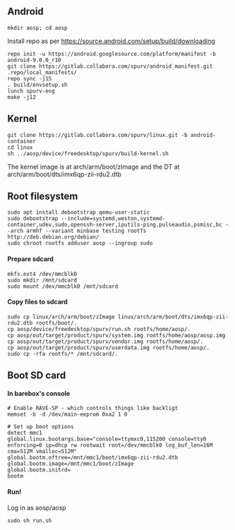## Android

    mkdir aosp; cd aosp

Install repo as per https://source.android.com/setup/build/downloading

    repo init -u https://android.googlesource.com/platform/manifest -b android-9.0.0_r10
    git clone https://gitlab.collabora.com/spurv/android_manifest.git .repo/local_manifests/
    repo sync -j15
    . build/envsetup.sh
    lunch spurv-eng
    make -j12

## Kernel

    git clone https://gitlab.collabora.com/spurv/linux.git -b android-container
    cd linux
    sh ../aosp/device/freedesktop/spurv/build-kernel.sh

The kernel image is at arch/arm/boot/zImage and the DT at arch/arm/boot/dts/imx6qp-zii-rdu2.dtb

## Root filesystem

    sudo apt install debootstrap qemu-user-static
    sudo debootstrap --include=systemd,weston,systemd-container,udev,sudo,openssh-server,iputils-ping,pulseaudio,psmisc,bc --arch armhf --variant minbase testing rootfs http://deb.debian.org/debian/
    sudo chroot rootfs adduser aosp --ingroup sudo
    
#### Prepare sdcard

    mkfs.ext4 /dev/mmcblk0
    sudo mkdir /mnt/sdcard
    sudo mount /dev/mmcblk0 /mnt/sdcard

#### Copy files to sdcard

    sudo cp linux/arch/arm/boot/zImage linux/arch/arm/boot/dts/imx6qp-zii-rdu2.dtb rootfs/boot/.
    cp aosp/device/freedesktop/spurv/run.sh rootfs/home/aosp/.
    cp aosp/out/target/product/spurv/system.img rootfs/home/aosp/aosp.img
    cp aosp/out/target/product/spurv/vendor.img rootfs/home/aosp/.
    cp aosp/out/target/product/spurv/userdata.img rootfs/home/aosp/.
    sudo cp -rfa rootfs/* /mnt/sdcard/.


## Boot SD card

#### In barebox's console

    # Enable RAVE-SP - which controls things like backligt
    memset -b -d /dev/main-eeprom 0xa2 1 0

    # Set up boot options
    detect mmc1
    global.linux.bootargs.base="console=ttymxc0,115200 console=tty0 enforcing=0 ip=dhcp rw rootwait root=/dev/mmcblk0 log_buf_len=16M cma=512M vmalloc=512M" 
    global.bootm.oftree=/mnt/mmc1/boot/imx6qp-zii-rdu2.dtb
    global.bootm.image=/mnt/mmc1/boot/zImage
    global.bootm.initrd=
    bootm

#### Run!

Log in as aosp/aosp

    sudo sh run.sh
